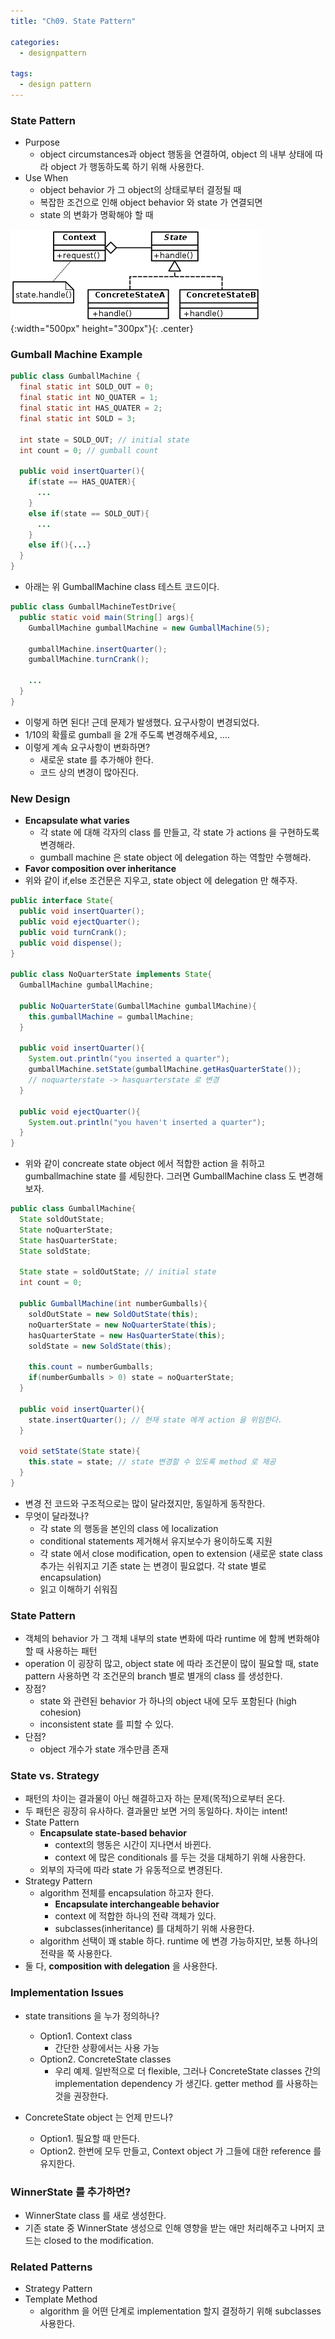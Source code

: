 ```yaml
---
title: "Ch09. State Pattern"

categories:
  - designpattern

tags:
  - design pattern
---
```


### State Pattern
- Purpose
  - object circumstances과 object 행동을 연결하여, object 의 내부 상태에 따라 object 가 행동하도록 하기 위해 사용한다.
- Use When
  - object behavior 가 그 object의 상태로부터 결정될 때
  - 복잡한 조건으로 인해 object behavior 와 state 가 연결되면
  - state 의 변화가 명확해야 할 때

![Validation](/assets/images/statepattern.png){:width="500px" height="300px"}{: .center}



### Gumball Machine Example

```java
public class GumballMachine {
  final static int SOLD_OUT = 0;
  final static int NO_QUATER = 1;
  final static int HAS_QUATER = 2;
  final static int SOLD = 3;

  int state = SOLD_OUT; // initial state
  int count = 0; // gumball count

  public void insertQuarter(){
    if(state == HAS_QUATER){
      ...
    }
    else if(state == SOLD_OUT){
      ...
    }
    else if(){...}
  }
}
```

- 아래는 위 GumballMachine class 테스트 코드이다.

```java
public class GumballMachineTestDrive{
  public static void main(String[] args){
    GumballMachine gumballMachine = new GumballMachine(5);

    gumballMachine.insertQuarter();
    gumballMachine.turnCrank(); 

    ...
  }
}
```

- 이렇게 하면 된다! 근데 문제가 발생했다. 요구사항이 변경되었다.
- 1/10의 확률로 gumball 을 2개 주도록 변경해주세요, ....
- 이렇게 계속 요구사항이 변화하면?
  - 새로운 state 를 추가해야 한다.
  - 코드 상의 변경이 많아진다.

### New Design
- **Encapsulate what varies**
  - 각 state 에 대해 각자의 class 를 만들고, 각 state 가 actions 을 구현하도록 변경해라.
  - gumball machine 은 state object 에 delegation 하는 역할만 수행해라.
- **Favor composition over inheritance** 
- 위와 같이 if,else 조건문은 지우고, state object 에 delegation 만 해주자.

```java
public interface State{
  public void insertQuarter();
  public void ejectQuarter();
  public void turnCrank();
  public void dispense();
}

public class NoQuarterState implements State{
  GumballMachine gumballMachine;

  public NoQuarterState(GumballMachine gumballMachine){
    this.gumballMachine = gumballMachine;
  }

  public void insertQuarter(){
    System.out.println("you inserted a quarter");
    gumballMachine.setState(gumballMachine.getHasQuarterState()); 
    // noquarterstate -> hasquarterstate 로 변경
  }

  public void ejectQuarter(){
    System.out.println("you haven't inserted a quarter");
  } 
}
```

- 위와 같이 concreate state object 에서 적합한 action 을 취하고 gumballmachine state 를 세팅한다. 그러면 GumballMachine class 도 변경해보자.

```java
public class GumballMachine{
  State soldOutState;
  State noQuarterState;
  State hasQuarterState;
  State soldState;

  State state = soldOutState; // initial state
  int count = 0;

  public GumballMachine(int numberGumballs){
    soldOutState = new SoldOutState(this);
    noQuarterState = new NoQuarterState(this);
    hasQuarterState = new HasQuarterState(this);
    soldState = new SoldState(this);

    this.count = numberGumballs;
    if(numberGumballs > 0) state = noQuarterState;
  }

  public void insertQuarter(){
    state.insertQuarter(); // 현재 state 에게 action 을 위임한다.
  }

  void setState(State state){
    this.state = state; // state 변경할 수 있도록 method 로 제공
  }
}
```


- 변경 전 코드와 구조적으로는 많이 달라졌지만, 동일하게 동작한다.
- 무엇이 달라졌나?
  - 각 state 의 행동을 본인의 class 에 localization 
  - conditional statements 제거해서 유지보수가 용이하도록 지원
  - 각 state 에서 close modification, open to extension (새로운 state class 추가는 쉬워지고 기존 state 는 변경이 필요없다. 각 state 별로 encapsulation)
  - 읽고 이해하기 쉬워짐


### State Pattern
- 객체의 behavior 가 그 객체 내부의 state 변화에 따라 runtime 에 함께 변화해야할 때 사용하는 패턴
- operation 이 굉장히 많고, object state 에 따라 조건문이 많이 필요할 때, state pattern 사용하면 각 조건문의 branch 별로 별개의 class 를 생성한다.
- 장점?
  - state 와 관련된 behavior 가 하나의 object 내에 모두 포함된다 (high cohesion)
  - inconsistent state 를 피할 수 있다.
- 단점?
  - object 개수가 state 개수만큼 존재

### State vs. Strategy
- 패턴의 차이는 결과물이 아닌 해결하고자 하는 문제(목적)으로부터 온다.
- 두 패턴은 굉장히 유사하다. 결과물만 보면 거의 동일하다. 차이는 intent!
- State Pattern
  - **Encapsulate state-based behavior**
    - context의 행동은 시간이 지나면서 바뀐다.
    - context 에 많은 conditionals 를 두는 것을 대체하기 위해 사용한다.
  - 외부의 자극에 따라 state 가 유동적으로 변경된다.
- Strategy Pattern
  - algorithm 전체를 encapsulation 하고자 한다.
    - **Encapsulate interchangeable behavior**
    - context 에 적합한 하나의 전략 객체가 있다. 
    - subclasses(inheritance) 를 대체하기 위해 사용한다.
  - algorithm 선택이 꽤 stable 하다. runtime 에 변경 가능하지만, 보통 하나의 전략을 쭉 사용한다.
- 둘 다, **composition with delegation** 을 사용한다.

### Implementation Issues
- state transitions 을 누가 정의하나?
  - Option1. Context class
    - 간단한 상황에서는 사용 가능
  - Option2. ConcreteState classes
    - 우리 예제. 일반적으로 더 flexible, 그러나 ConcreteState classes 간의 implementation dependency 가 생긴다. getter method 를 사용하는 것을 권장한다.

- ConcreteState object 는 언제 만드나?
  - Option1. 필요할 때 만든다.
  - Option2. 한번에 모두 만들고, Context object 가 그들에 대한 reference 를 유지한다.

### WinnerState 를 추가하면?
-  WinnerState class 를 새로 생성한다.
-  기존 state 중 WinnerState 생성으로 인해 영향을 받는 애만 처리해주고 나머지 코드는 closed to the modification.

### Related Patterns
- Strategy Pattern
- Template Method
  - algorithm 을 어떤 단계로 implementation 할지 결정하기 위해 subclasses 사용한다.
